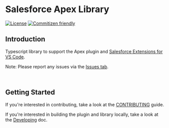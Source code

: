 # Salesforce Apex Library

[![License](https://img.shields.io/badge/License-BSD%203--Clause-blue.svg)](https://opensource.org/licenses/BSD-3-Clause)
[![Commitizen friendly](https://img.shields.io/badge/commitizen-friendly-brightgreen.svg)](http://commitizen.github.io/cz-cli/)

## Introduction
Typescript library to support the Apex plugin and [Salesforce Extensions for VS Code](https://github.com/forcedotcom/salesforcedx-vscode/).

Note: Please report any issues via the [Issues tab](https://github.com/forcedotcom/salesforcedx-apex/issues).

<br/>

## Getting Started

If you're interested in contributing, take a look at the [CONTRIBUTING](./CONTRIBUTING.md) guide.

If you're interested in building the plugin and library locally, take a look at the [Developing](./contributing/developing.md) doc.
